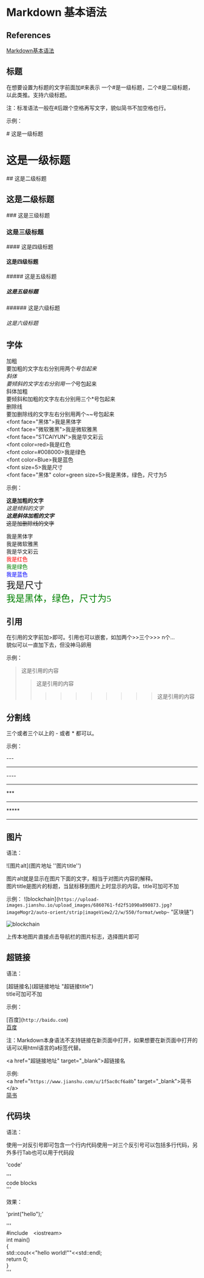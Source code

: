 # Markdown 基本语法

## References

[Markdown基本语法](https://www.jianshu.com/p/191d1e21f7ed)

## 标题

在想要设置为标题的文字前面加#来表示
一个#是一级标题，二个#是二级标题，以此类推。支持六级标题。  

注：标准语法一般在#后跟个空格再写文字，貌似简书不加空格也行。  

示例：

\# 这是一级标题

# 这是一级标题

\## 这是二级标题

## 这是二级标题

\### 这是三级标题

### 这是三级标题

\#### 这是四级标题

#### 这是四级标题

\##### 这是五级标题

##### 这是五级标题

\###### 这是六级标题

###### 这是六级标题

## 字体

加粗  
要加粗的文字左右分别用两个*号包起来  
斜体  
要倾斜的文字左右分别用一个*号包起来  
斜体加粗  
要倾斜和加粗的文字左右分别用三个*号包起来  
删除线  
要加删除线的文字左右分别用两个~~号包起来  
\<font face="黑体">我是黑体字</font>  
\<font face="微软雅黑">我是微软雅黑</font>  
\<font face="STCAIYUN">我是华文彩云</font>  
\<font color=red>我是红色</font>  
\<font color=#008000>我是绿色</font>  
\<font color=Blue>我是蓝色</font>  
\<font size=5>我是尺寸</font>  
\<font face="黑体" color=green size=5>我是黑体，绿色，尺寸为5</font>  

示例：

**这是加粗的文字**  
*这是倾斜的文字*  
***这是斜体加粗的文字***  
~~这是加删除线的文字~~  

<font face="黑体">我是黑体字</font>  
<font face="微软雅黑">我是微软雅黑</font>  
<font face="STCAIYUN">我是华文彩云</font>  
<font color=red>我是红色</font>  
<font color=#008000>我是绿色</font>  
<font color=Blue>我是蓝色</font>  
<font size=5>我是尺寸</font>  
<font face="黑体" color=green size=5>我是黑体，绿色，尺寸为5</font>  

## 引用

在引用的文字前加>即可。引用也可以嵌套，如加两个>>三个>>>
n个...  
貌似可以一直加下去，但没神马卵用

示例：

>这是引用的内容
>>这是引用的内容
>>>>>>>>>>这是引用的内容

## 分割线

三个或者三个以上的 - 或者 * 都可以。

示例：

\---

---

\----

----

\***

***

\*****

*****

## 图片

语法：

![图片alt](图片地址 ''图片title'')

图片alt就是显示在图片下面的文字，相当于对图片内容的解释。  
图片title是图片的标题，当鼠标移到图片上时显示的内容。title可加可不加

示例：
!\[blockchain](`https://upload-images.jianshu.io/upload_images/6860761-fd2f51090a890873.jpg?imageMogr2/auto-orient/strip|imageView2/2/w/550/format/webp~` "区块链")

![blockchain](https://upload-images.jianshu.io/upload_images/6860761-fd2f51090a890873.jpg?imageMogr2/auto-orient/strip|imageView2/2/w/550/format/webp "区块链")  

上传本地图片直接点击导航栏的图片标志，选择图片即可

## 超链接

语法：

\[超链接名](超链接地址 "超链接title")  
title可加可不加

示例：

\[百度](`http://baidu.com`)  
[百度](http://baidu.com)

注：Markdown本身语法不支持链接在新页面中打开，如果想要在新页面中打开的话可以用html语言的a标签代替。

\<a href="超链接地址" target="_blank">超链接名</a>

示例:  
\<a href="`https://www.jianshu.com/u/1f5ac0cf6a8b`" target="_blank">简书\</a>  
<a href="https://www.jianshu.com/u/1f5ac0cf6a8b" target="_blank">简书</a>

## 代码块

语法：

使用一对反引号即可包含一个行内代码使用一对三个反引号可以包括多行代码，另外多行Tab也可以用于代码段

'code'

'''  
code blocks  
'''

效果：

'print("hello");'  

'''  
\#include　\<iostream>  
int main()  
{  
std::cout<<"hello world!""<<std::endl;  
return 0;  
}  
'''  
